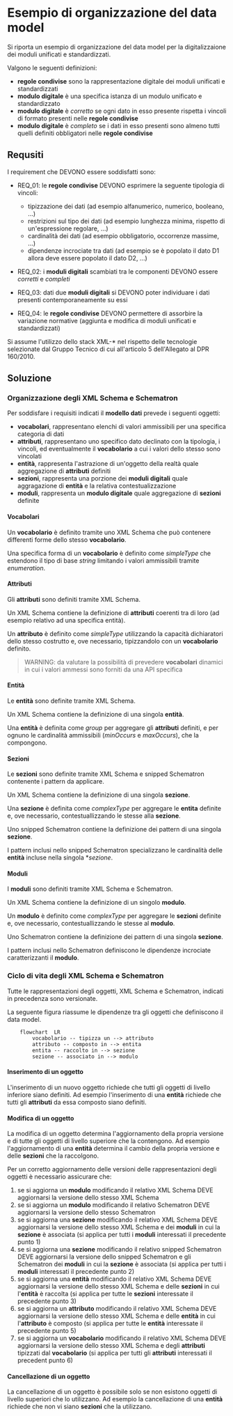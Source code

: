 # Esempio di organizzazione del data model 

Si riporta un esempio di organizzazione del data model per la digitalizzaione dei 
moduli unificati e standardizzati.


Valgono le seguenti definizioni:

- **regole condivise** sono la rappresentazione digitale dei moduli unificati e standardizzati 
- **modulo digitale** è una specifica istanza di un modulo unificato e standardizzato 
- **modulo digitale** è *corretto* se ogni dato in esso presente rispetta i vincoli di formato presenti nelle **regole condivise**
- **modulo digitale** è *completo* se i dati in esso presenti sono almeno tutti quelli definiti obbligatori nelle **regole condivise** 


## Requsiti

I requirement che DEVONO essere soddisfatti sono:

- REQ_01: le **regole condivise** DEVONO esprimere la seguente tipologia di vincoli:
    - tipizzazione dei dati (ad esempio alfanumerico, numerico, booleano, ...) 
    - restrizioni sul tipo dei dati (ad esempio lunghezza minima, rispetto di un'espressione regolare, ...)
    - cardinalità dei dati (ad esempio obbligatorio, occorrenze massime, ...)
    - dipendenze incrociate tra dati (ad esempio se è popolato il dato D1 allora deve essere popolato il dato D2, ...)
   
- REQ_02: i **moduli digitali** scambiati tra le componenti DEVONO essere *corretti* e *completi*

- REQ_03: dati due **moduli digitali** si DEVONO poter individuare i dati presenti contemporaneamente su essi

- REQ_04: le **regole condivise** DEVONO permettere di assorbire la variazione normative (aggiunta e modifica di moduli unificati e standardizzati)


Si assume l'utilizzo dello stack XML-* nel rispetto delle tecnologie selezionate dal Gruppo Tecnico di cui all'articolo 5 dell'Allegato al DPR 160/2010.
 
## Soluzione

### Organizzazione degli XML Schema e Schematron

Per soddisfare i requisiti indicati il **modello dati** prevede i seguenti oggetti:

- **vocabolari**, rappresentano elenchi di valori ammissibili per una specifica categoria di dati 
- **attributi**, rappresentano uno specifico dato declinato con la tipologia, i vincoli, ed eventualmente il **vocabolario** a cui i valori dello stesso sono vincolati 
- **entità**, rappresenta l'astrazione di un'oggetto della realtà quale aggregazione di **attributi** definiti
- **sezioni**, rappresenta una porzione dei **moduli digitali** quale aggragazione di **entità** e la relativa contestualizzazione
- **moduli**, rappresenta un **modulo digitale** quale aggregazione di **sezioni** definite

#### Vocabolari

Un **vocabolario** è definito tramite uno XML Schema che può contenere differenti forme dello stesso **vocabolario**.

Una specifica forma di un **vocabolario** è definito come *simpleType* che estendono il tipo di base *string* limitando i valori ammissibili tramite *enumeration*.

#### Attributi

Gli **attributi** sono definiti tramite XML Schema. 

Un XML Schema contiene la definizione di **attributi** coerenti tra di loro (ad esempio relativo ad una specifica entità).

Un **attributo** è definito come *simpleType* utilizzando la capacità dichiaratori dello stesso costrutto e, ove necessario, tipizzandolo con un **vocabolario** definito.

> WARNING: da valutare la possibilità di prevedere **vocabolari** dinamici in cui i valori ammessi sono forniti da una API specifica

#### Entità

Le **entità** sono definite tramite XML Schema.

Un XML Schema contiene la definizione di una singola **entità**.

Una **entità** è definita come *group* per aggregare gli **attributi** definiti, e per ognuno le cardinalità ammissibili (*minOccurs* e *maxOccurs*), che la compongono.

#### Sezioni

Le **sezioni** sono definite tramite XML Schema e snipped Schematron contenente i pattern da applicare.

Un XML Schema contiene la definizione di una singola **sezione**.

Una **sezione** è definita come *complexType* per aggregare le **entita** definite e, ove necessario, contestuallizzando le stesse alla **sezione**.

Uno snipped Schematron contiene la definizione dei pattern di una singola **sezione**.

I pattern inclusi nello snipped Schematron specializzano le cardinalità delle **entità** incluse nella singola **sezione*.

#### Moduli

I **moduli** sono definiti tramite XML Schema e Schematron.

Un XML Schema contiene la definizione di un singolo **modulo**.

Un **modulo** è definito come *complexType* per aggregare le **sezioni** definite e, ove necessario, contestuallizzando le stesse al **modulo**.

Uno Schematron contiene la definizione dei pattern di una singola **sezione**.

I pattern inclusi nello Schematron definiscono le dipendenze incrociate caratterizzanti il **modulo**.


### Ciclo di vita degli XML Schema e Schematron

Tutte le rappresentazioni degli oggetti, XML Schema e Schematron, indicati in precedenza sono versionate.

La seguente figura riassume le dipendenze tra gli oggetti che definiscono il data model.

```mermaid
    flowchart  LR
        vocabolario -- tipizza un --> attributo
        attributo -- composto in --> entita 
        entita -- raccolto in --> sezione
        sezione -- associato in --> modulo
```

#### Inserimento di un oggetto

L'inserimento di un nuovo oggetto richiede che tutti gli oggetti di livello inferiore siano definiti. Ad esempio l'inserimento di una **entità** richiede che tutti gli **attributi** da essa composto siano definiti.

#### Modifica di un oggetto

La modifica di un oggetto determina l'aggiornamento della propria versione e di tutte gli oggetti di livello superiore che la contengono. Ad esempio l'aggiornamento di una **entità** determina il cambio della propria versione e delle **sezioni** che la raccolgono.

Per un corretto aggiornamento delle versioni delle rappresentazioni degli oggetti è necessario assicurare che:

1. se si aggiorna un **modulo** modificando il relativo XML Schema DEVE aggiornarsi la versione dello stesso XML Schema
2. se si aggiorna un **modulo** modificando il relativo Schematron DEVE aggiornarsi la versione dello stesso Schematron
3. se si aggiorna una **sezione** modificando il relativo XML Schema DEVE aggiornarsi la versione dello stesso XML Schema e dei **moduli** in cui la **sezione** è associata (si applica per tutti i **moduli** interessati il precedente punto 1)
4. se si aggiorna una **sezione** modificando il relativo snipped Schematron DEVE aggiornarsi la versione dello snipped Schematron e gli Schematron dei **moduli** in cui la **sezione** è associata (si applica per tutti i **moduli** interessati il precedente punto 2)
5. se si aggiorna una **entità** modificando il relativo XML Schema DEVE aggiornarsi la versione dello stesso XML Schema e delle **sezioni** in cui l'**entità** è raccolta (si applica per tutte le **sezioni** interessate il precedente punto 3)
6. se si aggiorna un **attributo** modificando il relativo XML Schema DEVE aggiornarsi la versione dello stesso XML Schema e delle **entità** in cui l'**attributo** è composto (si applica per tutte le **entità** interessate il precedente punto 5)
7. se si aggiorna un **vocabolario** modificando il relativo XML Schema DEVE aggiornarsi la versione dello stesso XML Schema e degli **attributi** tipizzati dal  **vocabolario** (si applica per tutti gli **attributi** interessati il precedent punto 6)


#### Cancellazione di un oggetto
La cancellazione di un oggetto è possibile solo se non esistono oggetti di livello superiori che lo utilizzano. Ad esempio la cancellazione di una **entità** richiede che non vi siano **sezioni** che la utilizzano.
